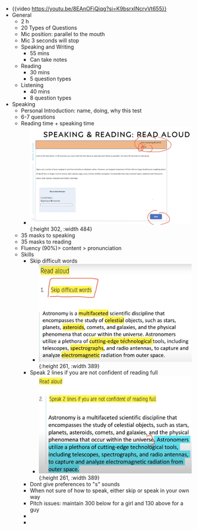 - {{video https://youtu.be/8EAnOFiQiqg?si=K9bsrxINcrvVt655}}
- General
	- 2 h
	- 20 Types of Questions
	- Mic position: parallel to the mouth
	- Mic 3 seconds will stop
	- Speaking and Writing
		- 55 mins
		- Can take notes
	- Reading
		- 30 mins
		- 5 question types
	- Listening
		- 40 mins
		- 8 question types
- Speaking
	- Personal Introduction: name, doing, why this test
	- 6-7 questions
	- Reading time + speaking time
		- ![image.png](../assets/image_1737530098189_0.png){:height 302, :width 484}
	- 35 masks to speaking
	- 35 masks to reading
	- Fluency (90%)> content > pronunciation
	- Skills
		- Skip difficult words
			- ![image.png](../assets/image_1737530379742_0.png){:height 261, :width 389}
		- Speak 2 lines if you are not confident of reading full
			- ![image.png](../assets/image_1737530434361_0.png){:height 261, :width 389}
		- Dont give preferences to "s" sounds
		- When not sure of how to speak, either skip or speak in your own way
		- Pitch issues: maintain 300 below for a girl and 130 above for a guy
		-
		-